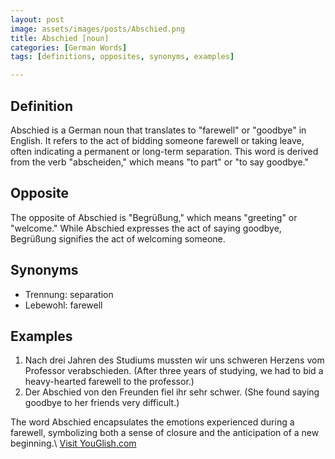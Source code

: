 ```yaml
---
layout: post
image: assets/images/posts/Abschied.png
title: Abschied [noun]
categories: [German Words]
tags: [definitions, opposites, synonyms, examples]

---
```


## Definition
Abschied is a German noun that translates to "farewell" or "goodbye" in English. It refers to the act of bidding someone farewell or taking leave, often indicating a permanent or long-term separation. This word is derived from the verb "abscheiden," which means "to part" or "to say goodbye."

## Opposite
The opposite of Abschied is "Begrüßung," which means "greeting" or "welcome." While Abschied expresses the act of saying goodbye, Begrüßung signifies the act of welcoming someone.

## Synonyms
- Trennung: separation
- Lebewohl: farewell

## Examples
1. Nach drei Jahren des Studiums mussten wir uns schweren Herzens vom Professor verabschieden. (After three years of studying, we had to bid a heavy-hearted farewell to the professor.)
2. Der Abschied von den Freunden fiel ihr sehr schwer. (She found saying goodbye to her friends very difficult.)

The word Abschied encapsulates the emotions experienced during a farewell, symbolizing both a sense of closure and the anticipation of a new beginning.\ <a id="yg-widget-0" class="youglish-widget" data-query="Abschied" data-lang="german" data-components="8412" data-auto-start="0" data-bkg-color="theme_light" data-title="How%20to%20pronounce%20Abschied%20in%20German"  rel="nofollow" href="https://youglish.com">Visit YouGlish.com</a><script async src="https://youglish.com/public/emb/widget.js" charset="utf-8"></script>